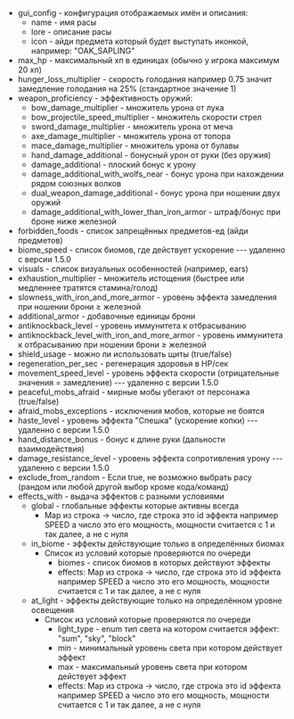 - gui_config - конфигурация отображаемых имён и описания:
    - name - имя расы
    - lore - описание расы
    - icon - айди предмета который будет выступать иконкой, например: "OAK_SAPLING"
- max_hp - максимальный хп в единицах (обычно у игрока максимум 20 хп)
- hunger_loss_multiplier - скорость голодания например 0.75 значит замедление голодания на 25% (стандартное значение 1)
- weapon_proficiency - эффективность оружий:
    - bow_damage_multiplier - множитель урона от лука
    - bow_projectile_speed_multiplier - множитель скорости стрел
    - sword_damage_multiplier - множитель урона от меча
    - axe_damage_multiplier - множитель урона от топора
    - mace_damage_multiplier - множитель урона от булавы
    - hand_damage_additional - бонусный урон от руки (без оружия)
    - damage_additional - плоский бонус к урону
    - damage_additional_with_wolfs_near - бонус урона при нахождении рядом союзных волков
    - dual_weapon_damage_additional - бонус урона при ношении двух оружий
    - damage_additional_with_lower_than_iron_armor - штраф/бонус при броне ниже железной
- forbidden_foods - список запрещённых предметов-ед (айди предметов)
- biome_speed - список биомов, где действует ускорение --- удаленно с версии 1.5.0
- visuals - список визуальных особенностей (например, ears)
- exhaustion_multiplier - множитель истощения (быстрее или медленнее тратятся стамина/голод)
- slowness_with_iron_and_more_armor - уровень эффекта замедления при ношении брони ≥ железной
- additional_armor - добавочные единицы брони
- antiknockback_level - уровень иммунитета к отбрасыванию
- antiknockback_level_with_iron_and_more_armor - уровень иммунитета к отбрасыванию при ношении брони ≥ железной
- shield_usage - можно ли использовать щиты (true/false)
- regeneration_per_sec - регенерация здоровья в HP/сек
- movement_speed_level - уровень эффекта скорости (отрицательные значения = замедление) --- удаленно с версии 1.5.0
- peaceful_mobs_afraid - мирные мобы убегают от персонажа (true/false)
- afraid_mobs_exceptions - исключения мобов, которые не боятся
- haste_level - уровень эффекта "Спешка" (ускорение копки) --- удаленно с версии 1.5.0
- hand_distance_bonus - бонус к длине руки (дальности взаимодействия)
- damage_resistance_level - уровень эффекта сопротивления урону --- удаленно с версии 1.5.0
- exclude_from_random - Если true, не возможно выбрать расу (рандом или любой другой выбор кроме кода/команд)
- effects_with - выдача эффектов с разными условиями
  - global - глобальные эффекты которые активны всегда
    - Map из строка -> число, где строка это id эффекта например SPEED а число это его мощность, мощности считается с 1 и так далее, а не с нуля
  - in_biome - эффекты действующие только в определённых биомах
    - Список из условий которые проверяются по очереди
      - biomes - список биомов в которых действуют эффекты
      - effects: Map из строка -> число, где строка это id эффекта например SPEED а число это его мощность, мощности считается с 1 и так далее, а не с нуля
  - at_light - эффекты действующие только на определённом уровне освещения
    - Список из условий которые проверяются по очереди
      - light_type - enum тип света на котором считается эффект: "sum", "sky", "block"
      - min - минимальный уровень света при котором действует эффект
      - max - максимальный уровень света при котором действует эффект
      - effects: Map из строка -> число, где строка это id эффекта например SPEED а число это его мощность, мощности считается с 1 и так далее, а не с нуля 